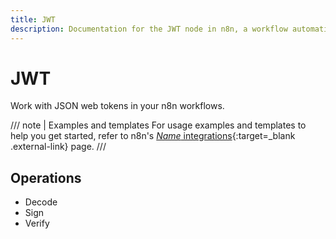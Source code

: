```yaml
---
title: JWT
description: Documentation for the JWT node in n8n, a workflow automation platform. Includes guidance on usage, and links to examples.
---
```


# JWT

Work with JSON web tokens in your n8n workflows.

/// note | Examples and templates
For usage examples and templates to help you get started, refer to n8n's [_Name_ integrations](https://n8n.io/integrations/jwt/){:target=_blank .external-link} page.
///

## Operations

* Decode
* Sign
* Verify
